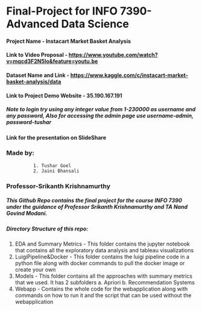 # Final-Project for INFO 7390-Advanced Data Science
#### Project Name - Instacart Market Basket Analysis
#### Link to Video Proposal - https://www.youtube.com/watch?v=mqcd3F2N5Io&feature=youtu.be
#### Dataset Name and Link - https://www.kaggle.com/c/instacart-market-basket-analysis/data
#### Link to Project Demo Website - 35.190.167.191
##### Note to login try using any integer value from 1-230000 as username and any password, Also for accessing the admin page use username-admin, password-tushar

#### Link for the presentation on SlideShare

### Made by:
              1. Tushar Goel 
              2. Jaini Bhansali
### Professor-Srikanth Krishnamurthy

##### This Github Repo contains the final project for the course INFO 7390 under the guidance of Professor Srikanth Krishnamurthy and TA Nand Govind Modani.

##### Directory Structure of this repo:
  1. EDA and Summary Metrics - This folder contains the jupyter notebook that contains all the exploratory data analysis and tableau visualizations
  2. LuigiPipeline&Docker - This folder contains the luigi pipeline code in a python file along with docker commands to pull the docker image or create your own
  3. Models - This folder contains all the approaches with summary metrics that we used. It has 2 subfolders a. Apriori b. Recommendation Systems
  4. Webapp - Contains the whole code for the webapplication along with commands on how to run it and the script that can be used without the webapplication
  

